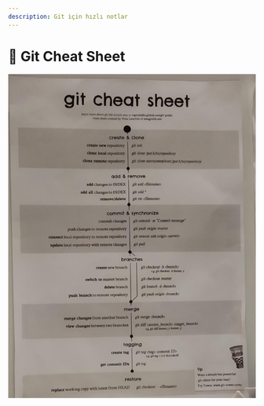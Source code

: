 ```yaml
---
description: Git için hızlı notlar
---
```


# 🤸‍ Git Cheat Sheet

![](../../.gitbook/assets/image%20%2861%29.png)

